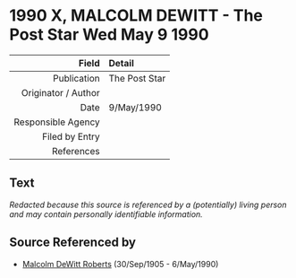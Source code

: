 ﻿---
layout: page
permalink: /sources/s93810194
---

# 1990 X, MALCOLM DEWITT - The Post Star Wed May 9 1990

Field | Detail
---:|:---
Publication | The Post Star
Originator / Author | 
Date | 9/May/1990
Responsible Agency | 
Filed by Entry | 
References | 

## Text

_Redacted because this source is referenced by a (potentially) living person and may contain personally identifiable information._

## Source Referenced by

* [Malcolm DeWitt Roberts](../people/@21721539@-malcolm-dewitt-roberts-b1905-9-30-d1990-5-6.md) (30/Sep/1905 - 6/May/1990)

